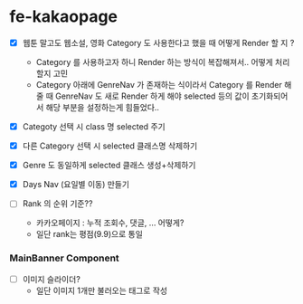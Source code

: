 # fe-kakaopage

- [x] 웹툰 말고도 웹소설, 영화 Category 도 사용한다고 했을 때 어떻게 Render 할 지 ?

  - Category 를 사용하고자 하니 Render 하는 방식이 복잡해져서.. 어떻게 처리할지 고민
  - Category 아래에 GenreNav 가 존재하는 식이라서 Category 를 Render 해줄 때 GenreNav 도 새로 Render 하게 해야 selected 등의 값이 초기화되어서 해당 부분을 설정하는게 힘들었다..

- [x] Categoty 선택 시 class 명 selected 주기
- [x] 다른 Category 선택 시 selected 클래스명 삭제하기
- [x] Genre 도 동일하게 selected 클래스 생성+삭제하기

- [x] Days Nav (요일별 이동) 만들기

- [ ] Rank 의 순위 기준??
  - 카카오페이지 : 누적 조회수, 댓글, ... 어떻게?
  - 일단 rank는 평점(9.9)으로 통일

### MainBanner Component

- [ ] 이미지 슬라이더?
  - 일단 이미지 1개만 불러오는 태그로 작성
